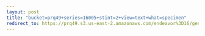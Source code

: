 ```yaml
---
layout: post
title: "bucket=prq49+series=16005+stint=2+view=text+what=specimen"
redirect_to: https://prq49.s3.us-east-2.amazonaws.com/endeavor%3D16/genomes/stage%3D0%2Bwhat%3Dgenerated/stint%3D2/series%3D16005/a%3Dgenome%2Bcriteria%3Dabundance%2Bmorph%3Dwildtype%2Bproc%3D0%2Bseries%3D16005%2Bstint%3D2%2Bthread%3D0%2Bvariation%3Dmaster%2Bext%3D.json.gz
---
```

